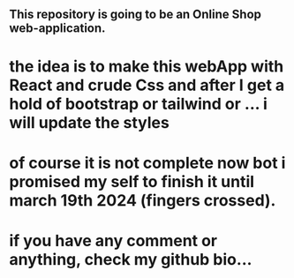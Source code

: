 ## This repository is going to be an Online Shop web-application.
# the idea is to make this webApp with React and crude Css and after I get a hold of bootstrap or tailwind or ... i will update the styles
# of course it is not complete now bot i promised my self to finish it until march 19th 2024 (fingers crossed).
# if you have any comment or anything, check my github bio...